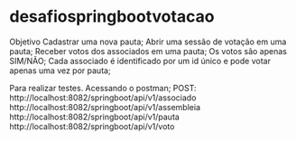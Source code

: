 # desafiospringbootvotacao

Objetivo
Cadastrar uma nova pauta;
Abrir uma sessão de votação em uma pauta;
Receber votos dos associados em uma pauta;
Os votos são apenas SIM/NÃO;
Cada associado é identificado por um id único e pode votar apenas uma vez por pauta;

Para realizar testes.
Acessando o postman;
POST: http://localhost:8082/springboot/api/v1/associado
http://localhost:8082/springboot/api/v1/assembleia
http://localhost:8082/springboot/api/v1/pauta
http://localhost:8082/springboot/api/v1/voto


